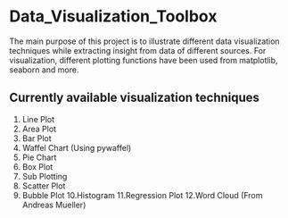 # Data_Visualization_Toolbox
The main purpose of this project is to illustrate different data visualization techniques while extracting insight from data of different sources. For visualization, different plotting functions have been used from matplotlib, seaborn and more.

## Currently available visualization techniques
1. Line Plot
2. Area Plot
3. Bar Plot
4. Waffel Chart (Using pywaffel)
5. Pie Chart
6. Box Plot
7. Sub Plotting
8. Scatter Plot
9. Bubble Plot
10.Histogram
11.Regression Plot
12.Word Cloud (From Andreas Mueller)


